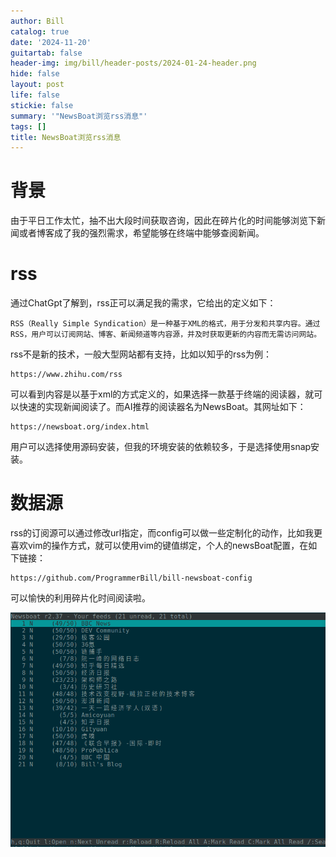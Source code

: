 ```yaml
---
author: Bill
catalog: true
date: '2024-11-20'
guitartab: false
header-img: img/bill/header-posts/2024-01-24-header.png
hide: false
layout: post
life: false
stickie: false
summary: '"NewsBoat浏览rss消息"'
tags: []
title: NewsBoat浏览rss消息
---
```


# 背景

由于平日工作太忙，抽不出大段时间获取咨询，因此在碎片化的时间能够浏览下新闻或者博客成了我的强烈需求，希望能够在终端中能够查阅新闻。

# rss

通过ChatGpt了解到，rss正可以满足我的需求，它给出的定义如下：

```
RSS（Really Simple Syndication）是一种基于XML的格式，用于分发和共享内容。通过RSS，用户可以订阅网站、博客、新闻频道等内容源，并及时获取更新的内容而无需访问网站。
```

rss不是新的技术，一般大型网站都有支持，比如以知乎的rss为例：

```
https://www.zhihu.com/rss
```

可以看到内容是以基于xml的方式定义的，如果选择一款基于终端的阅读器，就可以快速的实现新闻阅读了。而AI推荐的阅读器名为NewsBoat。其网址如下：

```
https://newsboat.org/index.html
```

用户可以选择使用源码安装，但我的环境安装的依赖较多，于是选择使用snap安装。


# 数据源

rss的订阅源可以通过修改url指定，而config可以做一些定制化的动作，比如我更喜欢vim的操作方式，就可以使用vim的键值绑定，个人的newsBoat配置，在如下链接：

```
https://github.com/ProgrammerBill/bill-newsboat-config
```

可以愉快的利用碎片化时间阅读啦。

![selection_174.png](/img/bill/in-posts/images/WEBRESOURCEe8f8660d375b28397177dd46ccd08fc2Selection_174.png)



